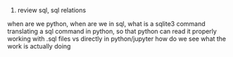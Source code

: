 1. review sql, sql relations

when are we python, when are we in sql, what is a sqlite3 command
translating a sql command in python, so that python can read it properly
working with .sql files vs directly in python/jupyter
how do we see what the work is actually doing
